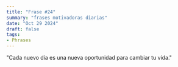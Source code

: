```yaml
---
title: "Frase #24"
summary: "frases motivadoras diarias"
date: "Oct 29 2024"
draft: false
tags:
- Phrases
---
```


"Cada nuevo día es una nueva oportunidad para cambiar tu vida."
